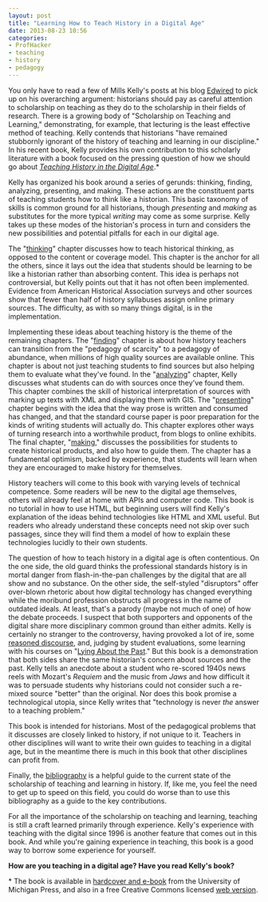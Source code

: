 ```yaml
---
layout: post
title: "Learning How to Teach History in a Digital Age"
date: 2013-08-23 10:56
categories: 
- ProfHacker
- teaching
- history
- pedagogy
---
```


You only have to read a few of Mills Kelly's posts at his blog
[Edwired][] to pick up on his overarching argument: historians should
pay as careful attention to scholarship on teaching as they do to the
scholarship in their fields of research. There is a growing body of
"Scholarship on Teaching and Learning," demonstrating, for example, that
lecturing is the least effective method of teaching. Kelly contends that
historians "have remained stubbornly ignorant of the history of teaching
and learning in our discipline." In his recent book, Kelly provides his
own contribution to this scholarly literature with a book focused on the
pressing question of how we should go about *[Teaching History in the
Digital Age][]*.\*

Kelly has organized his book around a series of gerunds: thinking,
finding, analyzing, presenting, and making. These actions are the
constituent parts of teaching students how to think like a historian.
This basic taxonomy of skills is common ground for all historians,
though *presenting* and *making* as substitutes for the more typical
*writing* may come as some surprise. Kelly takes up these modes of the
historian's process in turn and considers the new possibilities and
potential pitfalls for each in our digital age.

The "[thinking][]" chapter discusses how to teach historical thinking,
as opposed to the content or coverage model. This chapter is the anchor
for all the others, since it lays out the idea that students should be
learning to be like a historian rather than absorbing content. This idea
is perhaps not controversial, but Kelly points out that it has not often
been implemented. Evidence from American Historical Association surveys
and other sources show that fewer than half of history syllabuses assign
online primary sources. The difficulty, as with so many things digital,
is in the implementation.

Implementing these ideas about teaching history is the theme of the
remaining chapters. The "[finding][]" chapter is about how history
teachers can transition from the "pedagogy of scarcity" to a pedagogy of
abundance, when millions of high quality sources are available online.
This chapter is about not just teaching students to find sources but
also helping them to evaluate what they've found. In the "[analyzing][]"
chapter, Kelly discusses what students can do with sources once they've
found them. This chapter combines the skill of historical interpretation
of sources with marking up texts with XML and displaying them with GIS.
The "[presenting][]" chapter begins with the idea that the way prose is
written and consumed has changed, and that the standard course paper is
poor preparation for the kinds of writing students will actually do.
This chapter explores other ways of turning research into a worthwhile
product, from blogs to online exhibits. The final chapter, "[making][],"
discusses the possibilities for students to create historical products,
and also how to guide them. The chapter has a fundamental optimism,
backed by experience, that students will learn when they are encouraged
to make history for themselves.

History teachers will come to this book with varying levels of technical
competence. Some readers will be new to the digital age themselves,
others will already feel at home with APIs and computer code. This book
is no tutorial in how to use HTML, but beginning users will find Kelly's
explanation of the ideas behind technologies like HTML and XML useful.
But readers who already understand these concepts need not skip over
such passages, since they will find them a model of how to explain these
technologies lucidly to their own students.

The question of how to teach history in a digital age is often
contentious. On the one side, the old guard thinks the professional
standards history is in mortal danger from flash-in-the-pan challenges
by the digital that are all show and no substance. On the other side,
the self-styled "disruptors" offer over-blown rhetoric about how digital
technology has changed everything while the moribund profession
obstructs all progress in the name of outdated ideals. At least, that's
a parody (maybe not much of one) of how the debate proceeds. I suspect
that both supporters and opponents of the digital share more
disciplinary common ground than either admits. Kelly is certainly no
stranger to the controversy, having provoked a lot of ire, some
[reasoned discourse][], and, judging by student evaluations, some
learning with his courses on "[Lying About the Past][]." But this book
is a demonstration that both sides share the same historian's concern
about sources and the past. Kelly tells an anecdote about a student who
re-scored 1940s news reels with Mozart's *Requiem* and the music from
*Jaws* and how difficult it was to persuade students why historians
could not consider such a re-mixed source "better" than the original.
Nor does this book promise a technological utopia, since Kelly writes
that "technology is never *the* answer to a teaching problem."

This book is intended for historians. Most of the pedagogical problems
that it discusses are closely linked to history, if not unique to it.
Teachers in other disciplines will want to write their own guides to
teaching in a digital age, but in the meantime there is much in this
book that other disciplines can profit from.

Finally, the [bibliography][] is a helpful guide to the current state of
the scholarship of teaching and learning in history. If, like me, you
feel the need to get up to speed on this field, you could do worse than
to use this bibliography as a guide to the key contributions.

For all the importance of the scholarship on teaching and learning,
teaching is still a craft learned primarily through experience. Kelly's
experience with teaching with the digital since 1996 is another feature
that comes out in this book. And while you're gaining experience in
teaching, this book is a good way to borrow some experience for
yourself.

**How are you teaching in a digital age? Have you read Kelly's book?**

\* The book is available in [hardcover and e-book][] from the University
of Michigan Press, and also in a free Creative Commons licensed [web
version][].

  [Edwired]: http://edwired.org/
  [Teaching History in the Digital Age]: http://www.digitalculture.org/books/teaching-history-in-the-digital-age/
  [thinking]: http://quod.lib.umich.edu/d/dh/12146032.0001.001/1:5/--teaching-history-in-the-digital-age?g=dculture;rgn=div1;view=fulltext;xc=1
  [finding]: http://quod.lib.umich.edu/d/dh/12146032.0001.001/1:6/--teaching-history-in-the-digital-age?g=dculture;rgn=div1;view=fulltext;xc=1
  [analyzing]: http://quod.lib.umich.edu/d/dh/12146032.0001.001/1:7/--teaching-history-in-the-digital-age?g=dculture;rgn=div1;view=fulltext;xc=1
  [presenting]: http://quod.lib.umich.edu/d/dh/12146032.0001.001/1:8/--teaching-history-in-the-digital-age?g=dculture;rgn=div1;view=fulltext;xc=1
  [making]: http://quod.lib.umich.edu/d/dh/12146032.0001.001/1:9/--teaching-history-in-the-digital-age?g=dculture;rgn=div1;view=fulltext;xc=1
  [reasoned discourse]: http://www.theatlantic.com/technology/archive/2012/05/how-the-professor-who-fooled-wikipedia-got-caught-by-reddit/257134/
  [Lying About the Past]: http://globalaffairs.gmu.edu/courses/1124/course_sections/6500
  [bibliography]: http://quod.lib.umich.edu/d/dh/12146032.0001.001/1:12/--teaching-history-in-the-digital-age?g=dculture;rgn=div1;view=fulltext;xc=1
  [hardcover and e-book]: http://www.press.umich.edu/5535741/teaching_history_in_the_digital_age
  [web version]: http://quod.lib.umich.edu/cgi/t/text/text-idx?cc=dh;c=dh;idno=12146032.0001.001;rgn=full%20text;view=toc;xc=1;g=dculture
